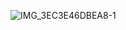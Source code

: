 ![IMG_3EC3E46DBEA8-1](https://github.com/mucahitozturkes/E-commerce/assets/138803167/ba12e768-dbe1-4bd0-917f-93a469b29b98)
